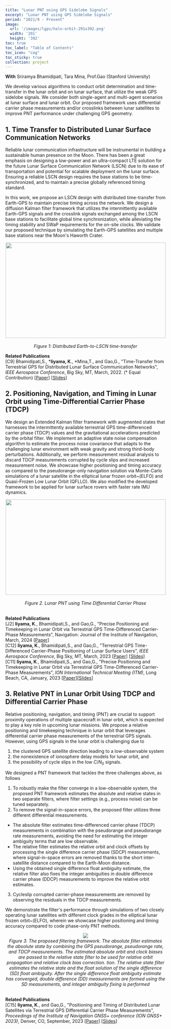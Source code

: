 ```yaml
---
title: "Lunar PNT using GPS Sidelobe Signals"
excerpt: "Lunar PNT using GPS Sidelobe Signals"
period: "2021/9 - Present"
image: 
  url: '/images/lgps/halo-orbit-291x392.png'
  width: '291'
  height: '392'
toc: true
toc_label: "Table of Contents"
toc_icon: "cog"
toc_sticky: true
collection: project
---
```

**With** Sriramya Bhamidipati, Tara Mina, Prof.Gao (Stanford University) <br>

We develop various algorithms to conduct orbit determination and time-transfer in the lunar orbit and on lunar surface, that utilize the weak GPS sidelobe signals. We consider both single-agent and multi-agent scenarios at lunar surface and lunar orbit. Our proposed framework uses differential carrier phase measurements and/or crosslinks between lunar satellites to improve PNT performance under challenging GPS geometry. 

## 1. Time Transfer to Distributed Lunar Surface Communication Networks
Reliable lunar communication infrastructure will be instrumental in building a sustainable human presence on the Moon. There has been a great emphasis on designing a low-power and an ultra-compact LTE solution for the future Lunar Surface Communication Network (LSCN) due to its ease of transportation and potential for scalable deployment on the lunar surface. Ensuring a reliable LSCN design requires the base stations to be time-synchronized, and to maintain a precise globally referenced timing standard. 

In this work, we propose an LSCN design with distributed time-transfer from Earth-GPS to maintain precise timing across the network. We design a diffusion Kalman filter framework that utilizes the intermittently available Earth-GPS signals and the crosslink signals exchanged among the LSCN base stations to facilitate global time synchronization, while alleviating the timing stability and SWaP requirements for the on-site clocks. We validate our proposed technique by simulating the Earth-GPS satellites and multiple base stations near the Moon's Haworth Crater.

<div style="text-align: center;">
<img src = "https://dl.dropboxusercontent.com/s/fjp8p5i8rpnguveo45ucy/lunar_surface_network.png?rlkey=92h4gr7qtoji627pg8qccxqsd&dl=0"
style="height: 300px; width:503px;">
</div>
<br>
<div style="text-align: center;">
<i>Figure 1: Distributed Earth-to-LSCN time-transfer</i>
</div>

**Related Publications** <br>
[C9]  Bhamidipati,S., \***Iiyama, K**., \*Mina,T., and Gao,G., "Time-Transfer from Terrestrial GPS for Distributed Lunar Surface Communication Networks", *IEEE Aerospace Conference*, Big Sky, MT, March, 2022. (* Equal Contribution)  [[Paper](https://ieeexplore.ieee.org/document/9843716)] [[Slides](https://drive.google.com/file/d/1q2TtI9oUaNvA4X3iHQRx7EmVmS0OrKFX/view)]

## 2. Positioning, Navigation, and Timing in Lunar Orbit using Time-Differential Carrier Phase (TDCP)
We design an Extended Kalman filter framework with augmented states that harnesses the intermittently available terrestrial GPS time-differenced carrier phase (TDCP) values and the gravitational accelerations predicted by the orbital filter.
We implement an adaptive state noise compensation algorithm to estimate the process noise covariance that adapts to the challenging lunar environment with weak gravity and strong third-body perturbations.
Additionally, we perform measurement residual analysis to discard TDCP measurements corrupted by cycle slips and increased measurement noise. 
We showcase higher positioning and timing accuracy as compared to the pseudorange-only navigation solution via Monte-Carlo simulations of a lunar satellite in the elliptical lunar frozen orbit~(ELFO) and Quasi-Frozen Low Lunar Orbit (QFLLO). We also modified the developed framework to be applied for lunar surface rovers with faster rate IMU dynamics.

<div style="text-align: center;">
<img src = "https://dl.dropboxusercontent.com/s/2mukqys8v1atpmgfjan9q/v2_tdcp_concept_small.png?rlkey=hsy5e9doqlyzd0bzuhzae7e3m&dl=0"
style="height: 300px; width:503px;">
</div>
<br>
<div style="text-align: center;">
<i>Figure 2. Lunar PNT using Time Differential Carrier Phase</i>
</div>

<br>

**Related Publications** <br>
[J2]  **Iiyama, K**., Bhamidipati,S., and Gao,G., "Precise Positioning and Timekeeping in Lunar Orbit via Terrestrial GPS Time-Differenced Carrier-Phase Measurements", Navigation: Journal of the Institute of Navigation, March, 2024 [[Paper](https://navi.ion.org/content/71/1/navi.635)] <br>
[C12]  **Iiyama, K**., Bhamidipati,S., and Gao,G., "Terrestrial GPS Time-Differenced Carrier-Phase Positioning of Lunar Surface Users", *IEEE Aerospace Conference*, Big Sky, MT, March, 2023 [[Paper](https://drive.google.com/file/d/1KULYi3P5_tvvuyoWFqoC_dM_is_1V7Cz/view?usp=sharing)] [[Slides](https://drive.google.com/file/d/1v3gKyHCCTrFBDLstRb_Yw5Y619EQuwiw/view?usp=sharing)] <br>
[C11]  **Iiyama, K**., Bhamidipati,S., and Gao,G., "Precise Positioning and Timekeeping in Lunar Orbit via Terrestrial GPS Time-Differenced Carrier-Phase Measurements", *ION International Technical Meeting (ITM)*, Long Beach, CA, January, 2023 [[Paper](https://drive.google.com/file/d/1jgQMyomCPNhBYvDtb9MAKGabkehjIgL5/view?usp=sharing)][[Slides](https://drive.google.com/file/d/1Me1eJwT1VHI8-crE6kLqaEKAYND_dzS7/view?usp=sharing)]


## 3. Relative PNT in Lunar Orbit Using TDCP and Differential Carrier Phase
Relative positioning, navigation, and timing (PNT) are crucial to support proximity operations of multiple spacecraft in lunar orbit, which is expected to play a key role in upcoming lunar missions.
We propose a relative positioning and timekeeping technique in lunar orbit that leverages differential carrier phase measurements of the terrestrial GPS signals.
However, using GPS signals in the lunar orbit is challenging due to
1. the clustered GPS satellite direction leading to a low-observable system
2. the nonexistence of ionosphere delay models for lunar orbit, and
3. the possibility of cycle slips in the low $C/N_0$ signals. 

We designed a PNT framework that tackles the three challenges above, as follows
1. To robustly make the filter converge in a low-observable system, the proposed PNT framework estimates the absolute and relative states in two separate filters, where filter settings (e.g., process noise) can be tuned separately. 
2. To remove the signal-in-space errors, the proposed filter utilizes three different differential measurements. 
 - The absolute filter estimates time-differenced carrier phase (TDCP) measurements in combination with the pseudorange and pseudorange rate measurements, avoiding the need for estimating the integer ambiguity terms that are low observable.
 - The relative filter estimates the relative orbit and clock offsets by processing the single difference carrier phase (SDCP) measurements, where signal-in-space errors are removed thanks to the short inter-satellite distance compared to the Earth-Moon distance. 
 - Using the obtained single difference float ambiguity estimate, the relative filter also fixes the integer ambiguities in double difference carrier phase (DDCP) measurements to improve the relative orbit estimates.
3. Cycleslip corrupted carrier-phase measurements are removed by observing the residuals in the TDCP measurements.

We demonstrate the filter's performance through simulations of two closely operating lunar satellites with different clock grades in the elliptical lunar frozen orbit~(ELFO), wherein we showcase higher positioning and timing accuracy compared to code phase-only PNT methods.

<div style="text-align: center;">
<img src = "https://dl.dropboxusercontent.com/s/ssgjshazkvj3oz2b3kzqo/RelativePNTFramework.png?rlkey=wyd1u33rxqnqo921vbqtp73yi&dl=0">
</div>
<div style="text-align: center;">
<i>Figure 3.  The proposed filtering framework. The absolute filter estimates the absolute state by combining the GPS pseudorange, pseudorange
rate, and TDCP measurements. The estimated absolute orbit and clock biases are passed to the relative state filter to be used for relative orbit
propagation and relative clock bias correction. tion. The relative state filter estimates the relative state and the float solution of the single difference
(SD) float ambiguity. After the single difference float ambiguity estimate has converged, double difference (DD) measurements are formed
using the SD measurements, and integer ambiguity fixing is performed </i>
</div>

<br>

**Related Publications** <br>
[C15] **Iiyama, K**.,  and Gao,G., "Positioning and Timing of Distributed Lunar Satellites via Terrestrial GPS Differential Carrier Phase Measurements", *Proceedings of the Institute of Navigation GNSS+ conference (ION GNSS+ 2023)*, Denver, CO, September, 2023 [[Paper](https://drive.google.com/file/d/1cL5lgkM0RPiFzZyaT2CpQ2vhyATat6S7/view)] [[Slides](https://drive.google.com/file/d/1vNk6GMIdG3MgwIJZojvdi_QiUv46VeDr/view)]
